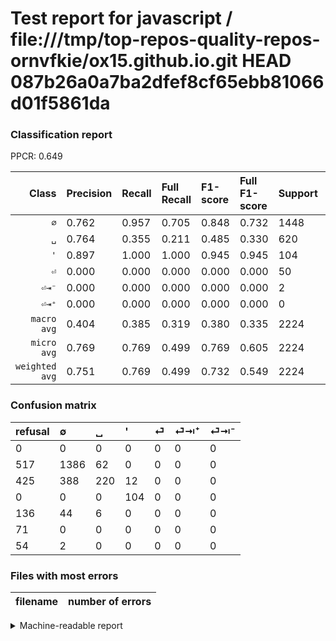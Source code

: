 # Test report for javascript / file:///tmp/top-repos-quality-repos-ornvfkie/ox15.github.io.git HEAD 087b26a0a7ba2dfef8cf65ebb81066d01f5861da

### Classification report

PPCR: 0.649

| Class | Precision | Recall | Full Recall | F1-score | Full F1-score | Support | Full Support | PPCR |
|------:|:----------|:-------|:------------|:---------|:---------|:--------|:-------------|:-----|
| `∅` | 0.762| 0.957| 0.705| 0.848| 0.732| 1448| 1965| 0.737 |
| `␣` | 0.764| 0.355| 0.211| 0.485| 0.330| 620| 1045| 0.593 |
| `'` | 0.897| 1.000| 1.000| 0.945| 0.945| 104| 104| 1.000 |
| `⏎` | 0.000| 0.000| 0.000| 0.000| 0.000| 50| 186| 0.269 |
| `⏎⇥⁻` | 0.000| 0.000| 0.000| 0.000| 0.000| 2| 56| 0.036 |
| `⏎⇥⁺` | 0.000| 0.000| 0.000| 0.000| 0.000| 0| 71| 0.000 |
| `macro avg` | 0.404| 0.385| 0.319| 0.380| 0.335| 2224| 3427| 0.649 |
| `micro avg` | 0.769| 0.769| 0.499| 0.769| 0.605| 2224| 3427| 0.649 |
| `weighted avg` | 0.751| 0.769| 0.499| 0.732| 0.549| 2224| 3427| 0.649 |

### Confusion matrix

|refusal|  ∅| ␣| '| ⏎| ⏎⇥⁺| ⏎⇥⁻| 
|:---|:---|:---|:---|:---|:---|:---|
|0 |0 |0 |0 |0 |0 |0 |
|517 |1386 |62 |0 |0 |0 |0 |
|425 |388 |220 |12 |0 |0 |0 |
|0 |0 |0 |104 |0 |0 |0 |
|136 |44 |6 |0 |0 |0 |0 |
|71 |0 |0 |0 |0 |0 |0 |
|54 |2 |0 |0 |0 |0 |0 |

### Files with most errors

| filename | number of errors|
|:----:|:-----|

<details>
    <summary>Machine-readable report</summary>
```json
{
  "cl_report": {"\u0027": {"f1-score": 0.9454545454545454, "precision": 0.896551724137931, "recall": 1.0, "support": 104}, "macro avg": {"f1-score": 0.3797102095750315, "precision": 0.40366317909421356, "recall": 0.38533683835323473, "support": 2224}, "micro avg": {"f1-score": 0.7688848920863309, "precision": 0.7688848920863309, "recall": 0.7688848920863309, "support": 2224}, "weighted avg": {"f1-score": 0.7315638091370291, "precision": 0.7507015210113076, "recall": 0.7688848920863309, "support": 2224}, "\u2205": {"f1-score": 0.8482252141982864, "precision": 0.7615384615384615, "recall": 0.9571823204419889, "support": 1448}, "\u23ce": {"f1-score": 0.0, "precision": 0.0, "recall": 0.0, "support": 50}, "\u23ce\u21e5\u207a": {"f1-score": 0.0, "precision": 0.0, "recall": 0.0, "support": 0}, "\u23ce\u21e5\u207b": {"f1-score": 0.0, "precision": 0.0, "recall": 0.0, "support": 2}, "\u2423": {"f1-score": 0.4845814977973568, "precision": 0.7638888888888888, "recall": 0.3548387096774194, "support": 620}},
  "cl_report_full": {"\u0027": {"f1-score": 0.9454545454545454, "precision": 0.896551724137931, "recall": 1.0, "support": 104}, "macro avg": {"f1-score": 0.3346502771964157, "precision": 0.40366317909421356, "recall": 0.31931163787330924, "support": 3427}, "micro avg": {"f1-score": 0.6052026190054858, "precision": 0.7688848920863309, "recall": 0.498978698570178, "support": 3427}, "weighted avg": {"f1-score": 0.5492733994966698, "precision": 0.6967984666245435, "recall": 0.498978698570178, "support": 3427}, "\u2205": {"f1-score": 0.7323645970937913, "precision": 0.7615384615384615, "recall": 0.7053435114503817, "support": 1965}, "\u23ce": {"f1-score": 0.0, "precision": 0.0, "recall": 0.0, "support": 186}, "\u23ce\u21e5\u207a": {"f1-score": 0.0, "precision": 0.0, "recall": 0.0, "support": 71}, "\u23ce\u21e5\u207b": {"f1-score": 0.0, "precision": 0.0, "recall": 0.0, "support": 56}, "\u2423": {"f1-score": 0.3300825206301575, "precision": 0.7638888888888888, "recall": 0.21052631578947367, "support": 1045}},
  "ppcr": 0.648964108549752
}
```
</details>
